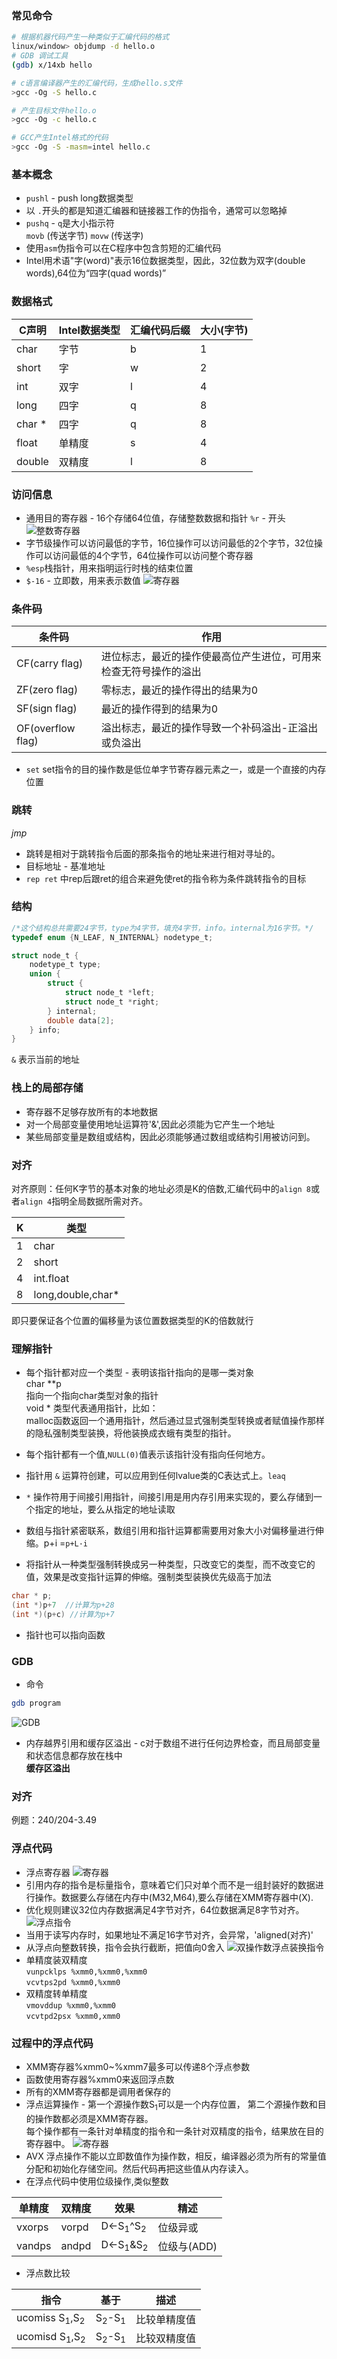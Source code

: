### 常见命令
```sh
# 根据机器代码产生一种类似于汇编代码的格式
linux/window> objdump -d hello.o
# GDB 调试工具
(gdb) x/14xb hello

# c语言编译器产生的汇编代码，生成hello.s文件
>gcc -Og -S hello.c

# 产生目标文件hello.o
>gcc -Og -c hello.c

# GCC产生Intel格式的代码
>gcc -Og -S -masm=intel hello.c
```
### 基本概念
* `pushl` - push long数据类型
* 以 `.`开头的都是知道汇编器和链接器工作的伪指令，通常可以忽略掉
* `pushq` - `q`是大小指示符  
  `movb` (传送字节) `movw` (传送字)
* 使用`asm`伪指令可以在C程序中包含剪短的汇编代码
* Intel用术语"字(word)"表示16位数据类型，因此，32位数为双字(double words),64位为“四字(quad words)”

### 数据格式
|C声明|Intel数据类型|汇编代码后缀|大小(字节)
|-----|------------|-----------|---------
|char|字节|b|1
|short|字|w|2
|int|双字|l|4
|long|四字|q|8
|char *|四字|q|8
|float|单精度|s|4
|double|双精度|l|8

### 访问信息
* 通用目的寄存器 - 16个存储64位值，存储整数数据和指针 `%r` - 开头
![整数寄存器](reg.png)
* 字节级操作可以访问最低的字节，16位操作可以访问最低的2个字节，32位操作可以访问最低的4个字节，64位操作可以访问整个寄存器
* `%esp`栈指针，用来指明运行时栈的结束位置
* `$-16` - 立即数，用来表示数值
![寄存器](register.png)

### 条件码
|条件码|作用|
|-----|----
|CF(carry flag)|进位标志，最近的操作使最高位产生进位，可用来检查无符号操作的溢出
|ZF(zero flag)| 零标志，最近的操作得出的结果为0
|SF(sign flag)| 最近的操作得到的结果为0
|OF(overflow flag)| 溢出标志，最近的操作导致一个补码溢出-正溢出或负溢出

* `set` set指令的目的操作数是低位单字节寄存器元素之一，或是一个直接的内存位置

### 跳转
*jmp*
* 跳转是相对于跳转指令后面的那条指令的地址来进行相对寻址的。
* 目标地址 - 基准地址
* `rep ret` 中rep后跟ret的组合来避免使ret的指令称为条件跳转指令的目标

### 结构
```c
/*这个结构总共需要24字节，type为4字节，填充4字节，info。internal为16字节。*/
typedef enum {N_LEAF, N_INTERNAL} nodetype_t;

struct node_t {
    nodetype_t type;
    union {
        struct {
            struct node_t *left;
            struct node_t *right;
        } internal;
        double data[2];
    } info;
}
```
`&` 表示当前的地址

### 栈上的局部存储
* 寄存器不足够存放所有的本地数据
* 对一个局部变量使用地址运算符'&',因此必须能为它产生一个地址
* 某些局部变量是数组或结构，因此必须能够通过数组或结构引用被访问到。

### 对齐

对齐原则：任何K字节的基本对象的地址必须是K的倍数,汇编代码中的`align 8`或者`align 4`指明全局数据所需对齐。

|K|类型
|-|---
|1|char
|2|short
|4|int.float
|8|long,double,char*
即只要保证各个位置的偏移量为该位置数据类型的K的倍数就行

### 理解指针
* 每个指针都对应一个类型 - 表明该指针指向的是哪一类对象  
  char \*\*p  
  指向一个指向char类型对象的指针  
  void * 类型代表通用指针，比如：  
  malloc函数返回一个通用指针，然后通过显式强制类型转换或者赋值操作那样的隐私强制类型装换，将他装换成衣蛾有类型的指针。

* 每个指针都有一个值,`NULL(0)`值表示该指针没有指向任何地方。
* 指针用 `&` 运算符创建，可以应用到任何lvalue类的C表达式上。`leaq`
* `*` 操作符用于间接引用指针，间接引用是用内存引用来实现的，要么存储到一个指定的地址，要么从指定的地址读取
* 数组与指针紧密联系，数组引用和指针运算都需要用对象大小对偏移量进行伸缩。p+i =`p+L·i`
* 将指针从一种类型强制转换成另一种类型，只改变它的类型，而不改变它的值，效果是改变指针运算的伸缩。强制类型装换优先级高于加法
```c
char * p;
(int *)p+7  //计算为p+28
(int *)(p+c) //计算为p+7
```
* 指针也可以指向函数

### GDB 
* 命令
```sh
gdb program
```
![GDB](gdb.png)

* 内存越界引用和缓存区溢出 - c对于数组不进行任何边界检查，而且局部变量和状态信息都存放在栈中  
**缓存区溢出**

### 对齐
例题：240/204-3.49

### 浮点代码
* 浮点寄存器
![寄存器](float.png)
* 引用内存的指令是标量指令，意味着它们只对单个而不是一组封装好的数据进行操作。数据要么存储在内存中(M32,M64),要么存储在XMM寄存器中(X).
* 优化规则建议32位内存数据满足4字节对齐，64位数据满足8字节对齐。
![浮点指令](fexcute.png)
* 当用于读写内存时，如果地址不满足16字节对齐，会异常，'aligned(对齐)'
* 从浮点向整数转换，指令会执行截断，把值向0舍入
![双操作数浮点装换指令](f2m.png)
* 单精度装双精度  
  `vunpcklps %xmm0,%xmm0,%xmm0`  
  `vcvtps2pd %xmm0,%xmm0` 
* 双精度转单精度  
  `vmovddup %xmm0,%xmm0`  
  `vcvtpd2psx %xmm0,xmm0` 

### 过程中的浮点代码
* XMM寄存器%xmm0~%xmm7最多可以传递8个浮点参数
* 函数使用寄存器%xmm0来返回浮点数
* 所有的XMM寄存器都是调用者保存的
* 浮点运算操作 - 第一个源操作数S<sub>1</sub>可以是一个内存位置， 
  第二个源操作数和目的操作数都必须是XMM寄存器。  
  每个操作都有一条针对单精度的指令和一条针对双精度的指令，结果放在目的寄存器中。
![寄存器](vssd.png)
* AVX 浮点操作不能以立即数值作为操作数，相反，编译器必须为所有的常量值分配和初始化存储空间。然后代码再把这些值从内存读入。
* 在浮点代码中使用位级操作,类似整数  

|单精度|双精度|效果|精述
|------|-----|----|---
|vxorps|vorpd|D<-S<sub>1</sub>^S<sub>2</sub>|位级异或
|vandps|andpd|D<-S<sub>1</sub>&S<sub>2</sub>|位级与(ADD)

* 浮点数比较  

|指令|基于|描述|
|----|----|----
|ucomiss S<sub>1</sub>,S<sub>2</sub>|S<sub>2</sub>-S<sub>1</sub>|比较单精度值
|ucomisd S<sub>1</sub>,S<sub>2</sub>|S<sub>2</sub>-S<sub>1</sub>|比较双精度值
